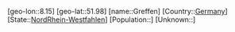 ﻿---
location: [51.98,8.15]
type: City
tags:
- geo/City


SpocWebEntityId: 30560
isDeleted: false
confidential: public

---
[geo-lon::8.15]
[geo-lat::51.98]
[name::Greffen]
[Country::[Germany](geo/Continent/Europe/Germany.md)]
[State::[NordRhein-Westfahlen](NordRhein-Westfahlen)]
[Population::]
[Unknown::]

